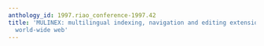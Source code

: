```yaml
---
anthology_id: 1997.riao_conference-1997.42
title: 'MULINEX: multilingual indexing, navigation and editing extensions for the
  world-wide web'
---
```

